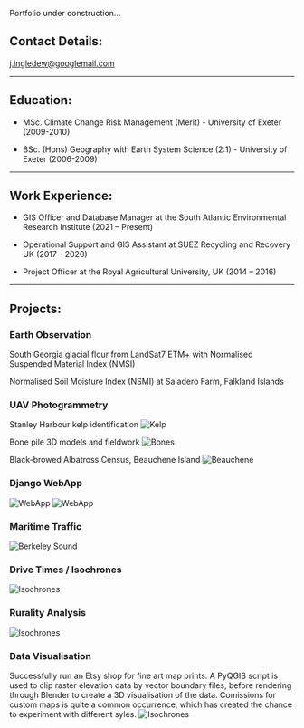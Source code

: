 Portfolio under construction...

## Contact Details:
j.ingledew@googlemail.com

___

## Education:
- MSc. Climate Change Risk Management (Merit) - University of Exeter (2009-2010)

- BSc. (Hons) Geography with Earth System Science (2:1) - University of Exeter (2006-2009)

___

## Work Experience:
- GIS Officer and Database Manager at the South Atlantic Environmental Research Institute (2021 – Present)

- Operational Support and GIS Assistant at SUEZ Recycling and Recovery UK (2017 - 2020)

- Project Officer at the Royal Agricultural University, UK (2014 – 2016)

___

## Projects:

### Earth Observation
  
  South Georgia glacial flour from LandSat7 ETM+ with Normalised Suspended Material Index (NMSI)
  
  Normalised Soil Moisture Index (NSMI) at Saladero Farm, Falkland Islands

### UAV Photogrammetry
  Stanley Harbour kelp identification
    ![Kelp](https://github.com/jingledew/portfolio/raw/main/images/photo_3.jpg)
    
  Bone pile 3D models and fieldwork
    ![Bones](https://github.com/jingledew/portfolio/raw/main/images/Photo_6.png)
    
  Black-browed Albatross Census, Beauchene Island
    ![Beauchene](https://github.com/jingledew/portfolio/raw/main/images/photo_1.jpg)
    
### Django WebApp
  ![WebApp](https://github.com/jingledew/portfolio/raw/main/images/photo_4.png)
  ![WebApp](https://github.com/jingledew/portfolio/raw/main/images/photo_5.png)
  
### Maritime Traffic
  ![Berkeley Sound](https://github.com/jingledew/portfolio/raw/main/images/photo_7.jpg)

### Drive Times / Isochrones
![Isochrones](https://github.com/jingledew/portfolio/raw/main/images/photo_8.jpg)

### Rurality Analysis
![Isochrones](https://github.com/jingledew/portfolio/raw/main/images/photo_9.jpg)

### Data Visualisation
Successfully run an Etsy shop for fine art map prints. A PyQGIS script is used to clip raster elevation data by vector boundary files, before rendering through Blender to create a 3D visualisation of the data. Comissions for custom maps is quite a common occurrence, which has created the chance to experiment with different syles.
![Isochrones](https://github.com/jingledew/portfolio/raw/main/images/photo_10.jpg)



























